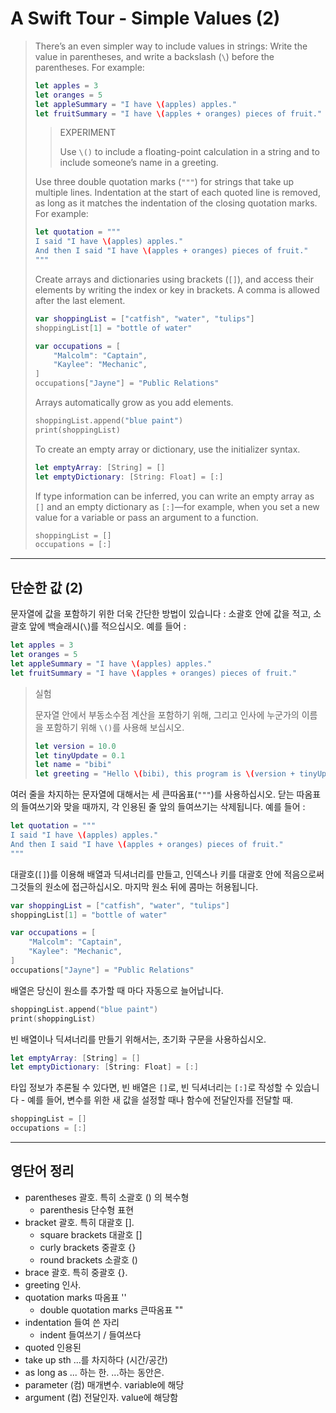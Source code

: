 #  A Swift Tour - Simple Values (2)

> There’s an even simpler way to include values in strings: Write the value in parentheses, and write a backslash (`\`) before the parentheses. For example:
>
> ``` swift
> let apples = 3
> let oranges = 5
> let appleSummary = "I have \(apples) apples."
> let fruitSummary = "I have \(apples + oranges) pieces of fruit."
> ```
>
> > EXPERIMENT
> >
> > Use `\()` to include a floating-point calculation in a string and to include someone’s name in a greeting.
>
> Use three double quotation marks (`"""`) for strings that take up multiple lines. Indentation at the start of each quoted line is removed, as long as it matches the indentation of the closing quotation marks. For example:
>
> ``` swift
> let quotation = """
> I said "I have \(apples) apples."
> And then I said "I have \(apples + oranges) pieces of fruit."
> """
> ```
>
> Create arrays and dictionaries using brackets (`[]`), and access their elements by writing the index or key in brackets. A comma is allowed after the last element.
>
> ``` swift
> var shoppingList = ["catfish", "water", "tulips"]
> shoppingList[1] = "bottle of water"
> 
> var occupations = [
>     "Malcolm": "Captain",
>     "Kaylee": "Mechanic",
> ]
> occupations["Jayne"] = "Public Relations"
> ```
>
> Arrays automatically grow as you add elements.
>
> ``` swift
> shoppingList.append("blue paint")
> print(shoppingList)
> ```
>
> To create an empty array or dictionary, use the initializer syntax.
>
> ``` swift
> let emptyArray: [String] = []
> let emptyDictionary: [String: Float] = [:]
> ```
>
> If type information can be inferred, you can write an empty array as `[]` and an empty dictionary as `[:]`—for example, when you set a new value for a variable or pass an argument to a function.
>
> ``` swift
> shoppingList = []
> occupations = [:]
> ```

---

## 단순한 값 (2)

문자열에 값을 포함하기 위한 더욱 간단한 방법이 있습니다 : 소괄호 안에 값을 적고, 소괄호 앞에 백슬래시(`\`)를 적으십시오. 예를 들어 :

```swift
let apples = 3
let oranges = 5
let appleSummary = "I have \(apples) apples."
let fruitSummary = "I have \(apples + oranges) pieces of fruit."
```

> 실험
>
> 문자열 안에서 부동소수점 계산을 포함하기 위해, 그리고 인사에 누군가의 이름을 포함하기 위해 `\()`를 사용해 보십시오.
>
> ``` swift
> let version = 10.0
> let tinyUpdate = 0.1
> let name = "bibi"
> let greeting = "Hello \(bibi), this program is \(version + tinyUpdate) version."
> ```

여러 줄을 차지하는 문자열에 대해서는 세 큰따옴표(`"""`)를 사용하십시오. 닫는 따옴표의 들여쓰기와 맞을 때까지, 각 인용된 줄 앞의 들여쓰기는 삭제됩니다. 예를 들어 :

``` swift
let quotation = """
I said "I have \(apples) apples."
And then I said "I have \(apples + oranges) pieces of fruit."
"""
```

대괄호(`[]`)를 이용해 배열과 딕셔너리를 만들고, 인덱스나 키를 대괄호 안에 적음으로써 그것들의 원소에 접근하십시오. 마지막 원소 뒤에 콤마는 허용됩니다.

``` swift
var shoppingList = ["catfish", "water", "tulips"]
shoppingList[1] = "bottle of water"

var occupations = [
    "Malcolm": "Captain",
    "Kaylee": "Mechanic",
]
occupations["Jayne"] = "Public Relations"
```

배열은 당신이 원소를 추가할 때 마다 자동으로 늘어납니다.

``` swift
shoppingList.append("blue paint")
print(shoppingList)
```

빈 배열이나 딕셔너리를 만들기 위해서는, 초기화 구문을 사용하십시오.

``` swift
let emptyArray: [String] = []
let emptyDictionary: [String: Float] = [:]
```

타입 정보가 추론될 수 있다면, 빈 배열은 `[]`로, 빈 딕셔너리는 `[:]`로 작성할 수 있습니다 - 예를 들어, 변수를 위한 새 값을 설정할 때나 함수에 전달인자를 전달할 때.

``` swift
shoppingList = []
occupations = [:]
```



---

## 영단어 정리

- parentheses 괄호. 특히 소괄호 () 의 복수형
  - parenthesis 단수형 표현
- bracket 괄호. 특히 대괄호 [].
  - square brackets 대괄호 []
  - curly brackets 중괄호 {}
  - round brackets 소괄호 ()
- brace 괄호. 특히 중괄호 {}.
- greeting 인사. 
- quotation marks 따옴표 ''
  - double quotation marks 큰따옴표 ""
- indentation 들여 쓴 자리
  - indent 들여쓰기 / 들여쓰다
- quoted 인용된
- take up sth ...를 차지하다 (시간/공간)
- as long as ... 하는 한. ...하는 동안은.
- parameter (컴) 매개변수. variable에 해당
- argument (컴) 전달인자. value에 해당함

